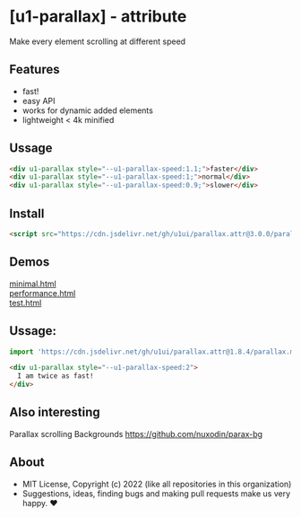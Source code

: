 # [u1-parallax] - attribute
Make every element scrolling at different speed

## Features

- fast!
- easy API
- works for dynamic added elements
- lightweight < 4k minified

## Ussage

```html
<div u1-parallax style="--u1-parallax-speed:1.1;">faster</div>
<div u1-parallax style="--u1-parallax-speed:1;">normal</div>
<div u1-parallax style="--u1-parallax-speed:0.9;">slower</div>
```

## Install

```html
<script src="https://cdn.jsdelivr.net/gh/u1ui/parallax.attr@3.0.0/parallax.min.js" type=module>
```

## Demos

[minimal.html](https://raw.githack.com/u1ui/parallax.attr/main/tests/minimal.html)  
[performance.html](https://raw.githack.com/u1ui/parallax.attr/main/tests/performance.html)  
[test.html](https://raw.githack.com/u1ui/parallax.attr/main/tests/test.html)  

## Ussage:

```js
import 'https://cdn.jsdelivr.net/gh/u1ui/parallax.attr@1.8.4/parallax.min.js';
```

```html
<div u1-parallax style="--u1-parallax-speed:2">
  I am twice as fast!
</div>
```

## Also interesting

Parallax scrolling Backgrounds
https://github.com/nuxodin/parax-bg

## About

- MIT License, Copyright (c) 2022 <u1> (like all repositories in this organization) <br>
- Suggestions, ideas, finding bugs and making pull requests make us very happy. ♥

